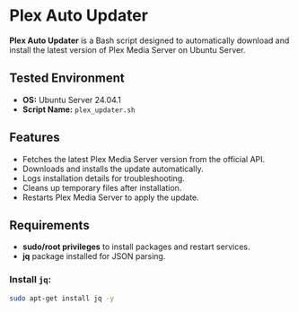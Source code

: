 # Plex Auto Updater

**Plex Auto Updater** is a Bash script designed to automatically download and install the latest version of Plex Media Server on Ubuntu Server.  

## Tested Environment
- **OS:** Ubuntu Server 24.04.1  
- **Script Name:** `plex_updater.sh`  

## Features
- Fetches the latest Plex Media Server version from the official API.  
- Downloads and installs the update automatically.  
- Logs installation details for troubleshooting.  
- Cleans up temporary files after installation.  
- Restarts Plex Media Server to apply the update.  

## Requirements
- **sudo/root privileges** to install packages and restart services.  
- **jq** package installed for JSON parsing.  

### Install `jq`:
```bash
sudo apt-get install jq -y
